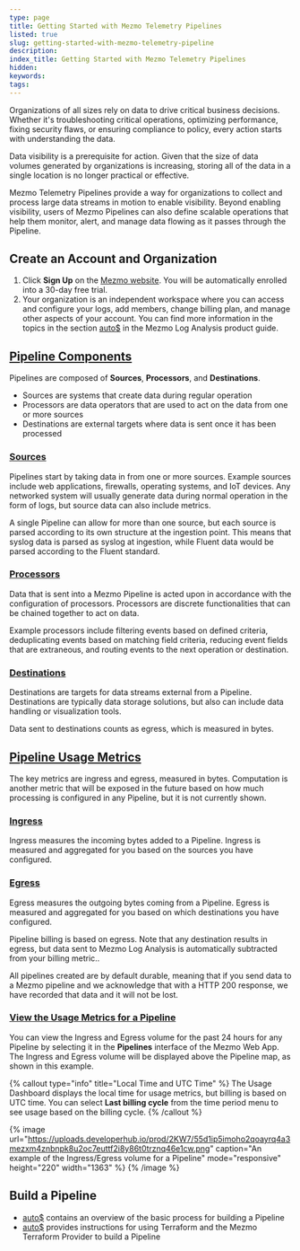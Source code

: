 ```yaml
---
type: page
title: Getting Started with Mezmo Telemetry Pipelines
listed: true
slug: getting-started-with-mezmo-telemetry-pipeline
description: 
index_title: Getting Started with Mezmo Telemetry Pipelines
hidden: 
keywords: 
tags: 
---
```



Organizations of all sizes rely on data to drive critical business decisions. Whether it's troubleshooting critical operations, optimizing performance, fixing security flaws, or ensuring compliance to policy, every action starts with understanding the data.

Data visibility is a prerequisite for action. Given that the size of data volumes generated by organizations is increasing, storing all of the data in a single location is no longer practical or effective.

Mezmo Telemetry Pipelines provide a way for organizations to collect and process large data streams in motion to enable visibility. Beyond enabling visibility, users of Mezmo Pipelines can also define scalable operations that help them monitor, alert, and manage data flowing as it passes through the Pipeline.

## Create an Account and Organization

1. Click **Sign Up** on the [Mezmo website](https://mezmo.com/sign-up/). You will be automatically enrolled into a 30-day free trial.
2. Your organization is an independent workspace where you can access and configure your logs, add members, change billing plan, and manage other aspects of your account. You can find more information in the topics in the section [auto$](/docs/organization-management-overview) in the Mezmo Log Analysis product guide.

## [Pipeline Components](https://docs.mezmo.com/docs/getting-started-with-mezmo-telemetry--pipelines#pipeline-components)

Pipelines are composed of **Sources**, **Processors**, and **Destinations**.

- Sources are systems that create data during regular operation
- Processors are data operators that are used to act on the data from one or more sources
- Destinations are external targets where data is sent once it has been processed

### [Sources](https://docs.mezmo.com/docs/getting-started-with-mezmo-telemetry--pipelines#sources)

Pipelines start by taking data in from one or more sources. Example sources include web applications, firewalls, operating systems, and IoT devices. Any networked system will usually generate data during normal operation in the form of logs, but source data can also include metrics.

A single Pipeline can allow for more than one source, but each source is parsed according to its own structure at the ingestion point. This means that syslog data is parsed as syslog at ingestion, while Fluent data would be parsed according to the Fluent standard.

### [Processors](https://docs.mezmo.com/docs/getting-started-with-mezmo-telemetry--pipelines#processors)

Data that is sent into a Mezmo Pipeline is acted upon in accordance with the configuration of processors. Processors are discrete functionalities that can be chained together to act on data.

Example processors include filtering events based on defined criteria, deduplicating events based on matching field criteria, reducing event fields that are extraneous, and routing events to the next operation or destination.

### [Destinations](https://docs.mezmo.com/docs/getting-started-with-mezmo-telemetry--pipelines#destinations)

Destinations are targets for data streams external from a Pipeline. Destinations are typically data storage solutions, but also can include data handling or visualization tools.

Data sent to destinations counts as egress, which is measured in bytes.

## [Pipeline Usage Metrics](https://docs.mezmo.com/docs/getting-started-with-mezmo-telemetry--pipelines#pipeline-usage-metrics)

The key metrics are ingress and egress, measured in bytes. Computation is another metric that will be exposed in the future based on how much processing is configured in any Pipeline, but it is not currently shown.

### [Ingress](https://docs.mezmo.com/docs/getting-started-with-mezmo-telemetry--pipelines#ingress)

Ingress measures the incoming bytes added to a Pipeline. Ingress is measured and aggregated for you based on the sources you have configured.

### [Egress](https://docs.mezmo.com/docs/getting-started-with-mezmo-telemetry--pipelines#egress)

Egress measures the outgoing bytes coming from a Pipeline. Egress is measured and aggregated for you based on which destinations you have configured.

Pipeline billing is based on egress. Note that any destination results in egress, but data sent to Mezmo Log Analysis is automatically subtracted from your billing metric..

All pipelines created are by default durable, meaning that if you send data to a Mezmo pipeline and we acknowledge that with a HTTP 200 response, we have recorded that data and it will not be lost.

### [View the Usage Metrics for a Pipeline](https://docs.mezmo.com/docs/getting-started-with-mezmo-telemetry--pipelines#viewing-the-usage-metrics-for-a-pipeline)

You can view the Ingress and Egress volume for the past 24 hours for any Pipeline by selecting it in the **Pipelines** interface of the Mezmo Web App. The Ingress and Egress volume will be displayed above the Pipeline map, as shown in this example.

{% callout type="info" title="Local Time and UTC Time" %}
The Usage Dashboard displays the local time for usage metrics, but billing is based on UTC time. You can select **Last billing cycle** from the time period menu to see usage based on the billing cycle.
{% /callout %}

{% image url="https://uploads.developerhub.io/prod/2KW7/55d1ip5imoho2qoayrq4a3mezxm4znbnpk8u2oc7euttf2i8y86t0trznq46e1cw.png" caption="An example of the Ingress/Egress volume for a Pipeline" mode="responsive" height="220" width="1363" %}
{% /image %}

## Build a Pipeline

- [auto$](/telemetry-pipelines/build-deploy-mezmo-pipeline) contains an overview of the basic process for building a Pipeline
- [auto$](/telemetry-pipelines/build-pipelines-terraform) provides instructions for using Terraform and the Mezmo Terraform Provider to build a Pipeline